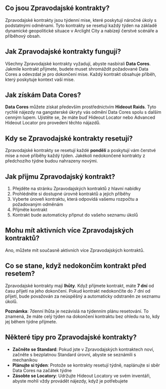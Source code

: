 ## Co jsou Zpravodajské kontrakty?
Zpravodajské kontrakty jsou týdenní mise, které poskytují náročné úkoly s podstatnými odměnami. Tyto kontrakty se resetují každý týden na základě dynamické geopolitické situace v Arclight City a nabízejí čerstvé scénáře a příběhový obsah.

## Jak Zpravodajské kontrakty fungují?
Všechny Zpravodajské kontrakty vyžadují, abyste nasbírali **Data Cores**. Jakmile kontrakt přijmete, budete muset shromáždit požadované Data Cores a odevzdat je pro dokončení mise. Každý kontrakt obsahuje příběh, který poskytuje kontext vaší mise.

## Jak získám Data Cores?
**Data Cores** můžete získat především prostřednictvím **Hideout Raids**. Tyto rychlé nájezdy na gangsterské úkryty vás odmění Data Cores spolu s dalším cenným lupem. Ujistěte se, že máte buď Hideout Locator nebo Advanced Hideout Locator pro provedení těchto nájazdů.

## Kdy se Zpravodajské kontrakty resetují?
Zpravodajské kontrakty se resetují každé **pondělí** a poskytují vám čerstvé mise a nové příběhy každý týden. Jakékoli nedokončené kontrakty z předchozího týdne budou nahrazeny novými.

## Jak přijmu Zpravodajský kontrakt?
1. Přejděte na stránku Zpravodajských kontraktů z hlavní nabídky
2. Prohlédněte si dostupné úrovně kontraktů a jejich příběhy
3. Vyberte úroveň kontraktu, která odpovídá vašemu rozpočtu a požadovaným odměnám
4. Přijměte kontrakt
5. Kontrakt bude automaticky připnut do vašeho seznamu úkolů

## Mohu mít aktivních více Zpravodajských kontraktů?
Ano, můžete mít současně aktivních více Zpravodajských kontraktů.

## Co se stane, když nedokončím kontrakt před resetem?
Zpravodajské kontrakty mají **lhůty**. Když přijmete kontrakt, máte **7 dní** od času přijetí na jeho dokončení. Pokud kontrakt nedokončíte do 7 dní od přijetí, bude považován za neúspěšný a automaticky odstraněn ze seznamu úkolů.

**Poznámka**: 7denní lhůta je nezávislá na týdenním plánu resetování. To znamená, že máte celý týden na dokončení kontraktu bez ohledu na to, kdy jej během týdne přijmete.
 
## Některé tipy pro Zpravodajské kontrakty?
- **Začněte se Standard**: Pokud jste v Zpravodajských kontraktech noví, začněte s bezplatnou Standard úrovní, abyste se seznámili s mechanikou
- **Plánujte si týden**: Protože se kontrakty resetují týdně, naplánujte si sběr Data Cores na začátek týdne
- **Zásobte se Locatory**: Udržujte Hideout Locatory ve svém inventáři, abyste mohli vždy provádět nájezdy, když je potřebujete
